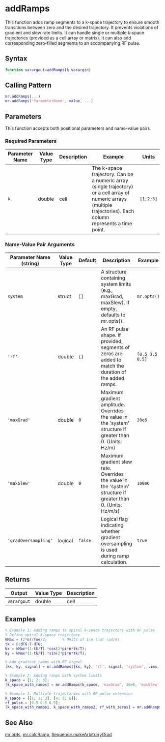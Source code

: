 # addRamps

This function adds ramp segments to a k-space trajectory to ensure smooth transitions between zero and the desired trajectory. It prevents violations of gradient and slew rate limits.  It can handle single or multiple k-space trajectories (provided as a cell array or matrix). It can also add corresponding zero-filled segments to an accompanying RF pulse.

## Syntax

```matlab
function varargout=addRamps(k,varargin)
```

## Calling Pattern

```matlab
mr.addRamps(...)
mr.addRamps('ParameterName', value, ...)
```

## Parameters

This function accepts both positional parameters and name-value pairs.

### Required Parameters

| Parameter Name | Value Type | Description | Example | Units |
|------|------|-------------|---------|-------|
| `k` | double|cell | The k-space trajectory.  Can be a numeric array (single trajectory) or a cell array of numeric arrays (multiple trajectories). Each column represents a time point. | `[1;2;3]` | 1/m |

### Name-Value Pair Arguments
| Parameter Name (string) | Value Type | Default | Description | Example |
|------|------|---------|-------------|---------|
| `system` | struct | `[]` | A structure containing system limits (e.g., maxGrad, maxSlew). If empty, defaults to mr.opts(). | `mr.opts()` |
| `'rf'` | double | `[]` | An RF pulse shape. If provided, segments of zeros are added to match the duration of the added ramps. | `[0.5 0.5 0.5]` |
| `'maxGrad'` | double | `0` | Maximum gradient amplitude. Overrides the value in the 'system' structure if greater than 0. (Units: Hz/m) | `30e6` |
| `'maxSlew'` | double | `0` | Maximum gradient slew rate. Overrides the value in the 'system' structure if greater than 0. (Units: Hz/m/s) | `100e6` |
| `'gradOversampling'` | logical | `false` | Logical flag indicating whether gradient oversampling is used during ramp calculation. | `true` |

## Returns

| Output | Value Type | Description |
|--------|------|-------------|
| `varargout` | double|cell | The k-space trajectory with added ramps.  Returns a numeric array if input k was numeric; returns a cell array if input k was a cell array.  If 'rf' is provided, it also returns the extended RF pulse. |

## Examples

```matlab
% Example 1: Adding ramps to spiral k-space trajectory with RF pulse
% Define spiral k-space trajectory
kMax = (2*n)/foe/2;       % Units of 1/m (not rad/m)
tk = 0:dTG:T-dTG;
kx = kMax*(1-tk/T).*cos(2*pi*n*tk/T);
ky = kMax*(1-tk/T).*sin(2*pi*n*tk/T);

% Add gradient ramps with RF signal
[kx, ky, signal] = mr.addRamps({kx, ky}, 'rf', signal, 'system', lims, 'gradOversampling', gradOversampling);

% Example 2: Adding ramps with system limits
k_space = [1; 2; 3];
[k_space_with_ramps] = mr.addRamps(k_space, 'maxGrad', 30e6, 'maxSlew', 100e6);

% Example 3: Multiple trajectories with RF pulse extension
k_space = {[1; 2; 3], [4; 5; 6]};
rf_pulse = [0.5 0.5 0.5];
[k_space_with_ramps1, k_space_with_ramps2, rf_with_zeros] = mr.addRamps(k_space, 'rf', rf_pulse, 'maxGrad', 30e6, 'maxSlew', 100e6);
```

## See Also

[mr.opts](opts.md), [mr.calcRamp](calcRamp.md), [Sequence.makeArbitraryGrad](makeArbitraryGrad.md)
